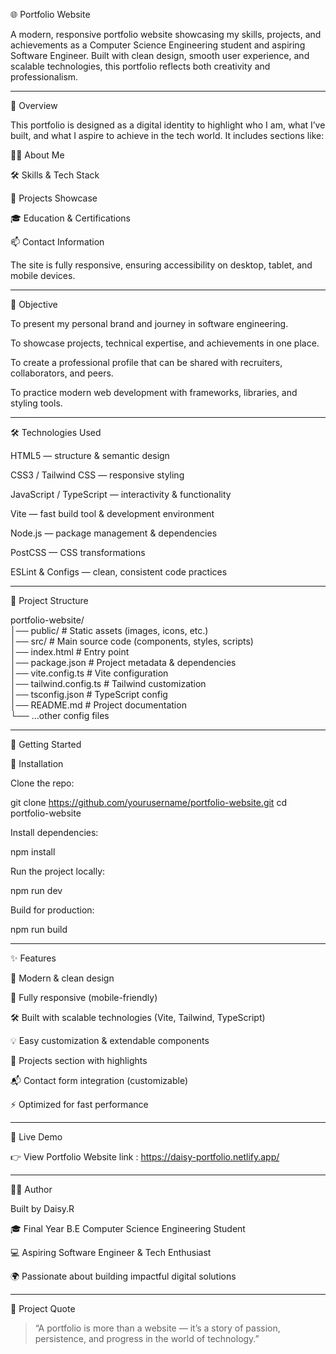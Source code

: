 🌐 Portfolio Website

A modern, responsive portfolio website showcasing my skills, projects, and achievements as a Computer Science Engineering student and aspiring Software Engineer. Built with clean design, smooth user experience, and scalable technologies, this portfolio reflects both creativity and professionalism.


---

🧠 Overview

This portfolio is designed as a digital identity to highlight who I am, what I’ve built, and what I aspire to achieve in the tech world. It includes sections like:

👩‍💻 About Me

🛠 Skills & Tech Stack

📂 Projects Showcase

🎓 Education & Certifications

📫 Contact Information


The site is fully responsive, ensuring accessibility on desktop, tablet, and mobile devices.


---

🎯 Objective

To present my personal brand and journey in software engineering.

To showcase projects, technical expertise, and achievements in one place.

To create a professional profile that can be shared with recruiters, collaborators, and peers.

To practice modern web development with frameworks, libraries, and styling tools.



---

🛠 Technologies Used

HTML5 — structure & semantic design

CSS3 / Tailwind CSS — responsive styling

JavaScript / TypeScript — interactivity & functionality

Vite — fast build tool & development environment

Node.js — package management & dependencies

PostCSS — CSS transformations

ESLint & Configs — clean, consistent code practices



---

📂 Project Structure

portfolio-website/  
│── public/              # Static assets (images, icons, etc.)  
│── src/                 # Main source code (components, styles, scripts)  
│── index.html           # Entry point  
│── package.json         # Project metadata & dependencies  
│── vite.config.ts       # Vite configuration  
│── tailwind.config.ts   # Tailwind customization  
│── tsconfig.json        # TypeScript config  
│── README.md            # Project documentation  
└── ...other config files


---

🚀 Getting Started

🔧 Installation

Clone the repo:

git clone https://github.com/yourusername/portfolio-website.git
cd portfolio-website

Install dependencies:

npm install

Run the project locally:

npm run dev

Build for production:

npm run build


---

✨ Features

🌟 Modern & clean design

📱 Fully responsive (mobile-friendly)

🛠 Built with scalable technologies (Vite, Tailwind, TypeScript)

💡 Easy customization & extendable components

📂 Projects section with highlights

📬 Contact form integration (customizable)

⚡ Optimized for fast performance



---

📸 Live Demo

👉 View Portfolio Website link : https://daisy-portfolio.netlify.app/


---

👩‍💻 Author

Built by Daisy.R

🎓 Final Year B.E Computer Science Engineering Student

💻 Aspiring Software Engineer & Tech Enthusiast

🌍 Passionate about building impactful digital solutions



---

💬 Project Quote

> “A portfolio is more than a website — it’s a story of passion, persistence, and progress in the world of technology.”
